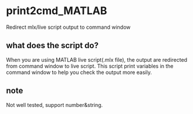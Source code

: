 # print2cmd_MATLAB
Redirect mlx/live script output to command window

## what does the script do?
When you are using MATLAB live script(.mlx file), the output are redirected from command window to live script. 
This script print variables in the command window to help you check the output more easily.

## note
Not well tested, support number&string.
